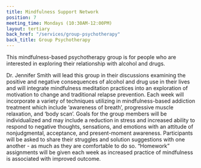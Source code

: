 ```yaml
---
title: Mindfulness Support Network
position: 7
meeting_time: Mondays (10:30AM-12:00PM)
layout: tertiary
back_href: "/services/group-psychotherapy"
back_title: Group Psychotherapy
---
```


This mindfulness-based psychotherapy group is for people who are interested in exploring their relationship with alcohol and drugs.

Dr. Jennifer Smith will lead this group in their discussions examining the positive and negative consequences of alcohol and drug use in their lives and will integrate mindfulness meditation practices into an exploration of motivation to change and traditional relapse prevention. Each week will incorporate a variety of techniques utilizing in mindfulness-based addiction treatment which include ‘awareness of breath’, progressive muscle relaxation, and ‘body scan’. Goals for the group members will be individualized and may include a reduction in stress and increased ability to respond to negative thoughts, sensations, and emotions with an attitude of nonjudgmental, acceptance, and present-moment awareness. Participants will be asked to share their struggles and solution suggestions with one another - as much as they are comfortable to do so. “Homework” assignments will be given each week as increased practice of mindfulness is associated with improved outcome.
